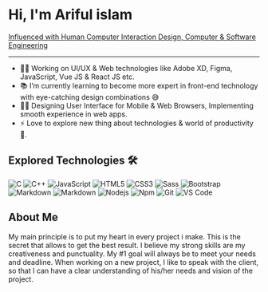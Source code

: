# Hi, I'm Ariful islam
<a href="https://ais95.github.io/"> Influenced with Human Computer Interaction Design, Computer & Software Engineering </a>
<hr/>

- 👨‍💻 Working on UI/UX & Web technologies like Adobe XD, Figma, JavaScript, Vue JS & React JS etc.
- 📚 I’m currently learning to become more expert in front-end technology with eye-catching design combinations 😅
- 💪🏼 Designing User Interface for Mobile & Web Browsers, Implementing smooth experience in web apps.
- ⚡ Love to explore new thing about technologies & world of productivity 🎱.



## Explored Technologies 🛠 

![C](http://img.shields.io/badge/-C-A8B9CC?style=flat-square&logo=c&logoColor=ffffff)
![C++](http://img.shields.io/badge/-C++-A8B900?style=flat-square&logo=c&logoColor=ffffff)
![JavaScript](https://img.shields.io/badge/-JavaScript-%23F7DF1C?style=flat-square&logo=javascript&logoColor=000000&labelColor=%23F7DF1C&color=%23FFCE5A)
![HTML5](https://img.shields.io/badge/-HTML5-%23E44D27?style=flat-square&logo=html5&logoColor=ffffff)
![CSS3](https://img.shields.io/badge/-CSS3-%231572B6?style=flat-square&logo=css3)
![Sass](https://img.shields.io/badge/-Sass-%23CC6699?style=flat-square&logo=sass&logoColor=ffffff)
![Bootstrap](https://img.shields.io/badge/-Bootstrap-563D7C?style=flat-square&logo=Bootstrap)
![Markdown](https://img.shields.io/badge/-Markdown-000000?style=flat-square&logo=markdown)
![Markdown](https://img.shields.io/badge/Vue%20JS-VUE-green)
![Nodejs](https://img.shields.io/badge/-Nodejs-339933?style=flat-square&logo=Node.js&logoColor=ffffff)
![Npm](https://img.shields.io/badge/-npm-CB3837?style=flat-square&logo=npm)
![Git](https://img.shields.io/badge/-Git-%23F05032?style=flat-square&logo=git&logoColor=%23ffffff)
![VS Code](http://img.shields.io/badge/-VS%20Code-007ACC?style=flat-square&logo=visual-studio-code&logoColor=ffffff)
<br/>

## About Me

My main principle is to put my heart in every project i make. This is the secret that allows to get the best result. I believe my strong skills are my creativeness and punctuality. My #1 goal will always be to meet your needs and deadline. When working on a new project, I like to speak with the client, so that I can have a clear understanding of his/her needs and vision of the project.
